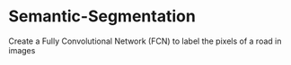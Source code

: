 # Semantic-Segmentation
Create a Fully Convolutional Network (FCN) to label the pixels of a road in images 
